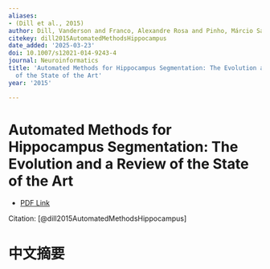 ```yaml
---
aliases:
- (Dill et al., 2015)
author: Dill, Vanderson and Franco, Alexandre Rosa and Pinho, Márcio Sarroglia
citekey: dill2015AutomatedMethodsHippocampus
date_added: '2025-03-23'
doi: 10.1007/s12021-014-9243-4
journal: Neuroinformatics
title: 'Automated Methods for Hippocampus Segmentation: The Evolution and a Review
  of the State of the Art'
year: '2015'

---
```

# Automated Methods for Hippocampus Segmentation: The Evolution and a Review of the State of the Art
- [PDF Link](zotero://open-pdf/library/items/CWM3RS36)

Citation: [@dill2015AutomatedMethodsHippocampus]

# 中文摘要
